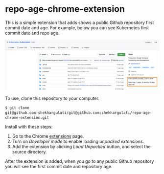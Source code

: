 # repo-age-chrome-extension

This is a simple extension that adds shows a public Github repository first commit date and age. For example, below you can see Kubernetes first commit date and repo age.

![](images/k8s.png)

To use, clone this repository to your computer.

```
$ git clone git@github.com:shekhargulati/git@github.com:shekhargulati/repo-age-chrome-extension.git
```

Install with these steps:

1. Go to the Chrome [extensions](chrome://extensions/) page.
2. Turn on *Developer mode* to enable loading *unpacked extensions*.
3. Add the extension by clicking *Load Unpacked* button, and select the source directory.

After the extension is added, when you go to any public Github repository you will see the first commit date and repository age.
